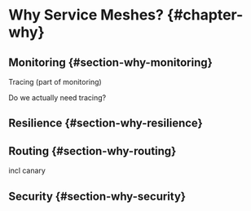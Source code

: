 # Why Service Meshes? {#chapter-why}

## Monitoring {#section-why-monitoring}

Tracing (part of monitoring)

Do we actually need tracing?

## Resilience {#section-why-resilience}

## Routing {#section-why-routing}

incl canary

## Security {#section-why-security}

